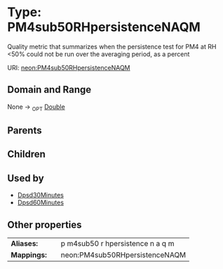 
# Type: PM4sub50RHpersistenceNAQM


Quality metric that summarizes when the persistence test for PM4 at RH <50% could not be run over the averaging period, as a percent

URI: [neon:PM4sub50RHpersistenceNAQM](https://data.neonscience.org/PM4sub50RHpersistenceNAQM)


## Domain and Range

None ->  <sub>OPT</sub> [Double](types/Double.md)

## Parents


## Children


## Used by

 * [Dpsd30Minutes](Dpsd30Minutes.md)
 * [Dpsd60Minutes](Dpsd60Minutes.md)

## Other properties

|  |  |  |
| --- | --- | --- |
| **Aliases:** | | p m4sub50 r hpersistence n a q m |
| **Mappings:** | | neon:PM4sub50RHpersistenceNAQM |

